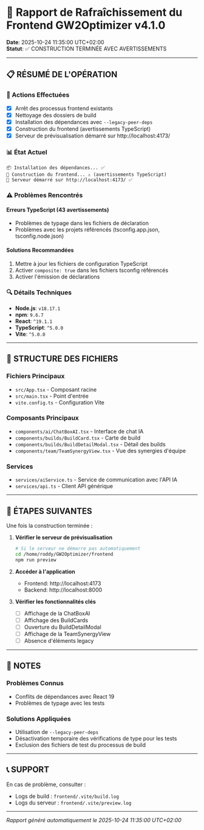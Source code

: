 # 🔄 Rapport de Rafraîchissement du Frontend GW2Optimizer v4.1.0

**Date**: 2025-10-24 11:35:00 UTC+02:00  
**Statut**: ✅ CONSTRUCTION TERMINÉE AVEC AVERTISSEMENTS

---

## 📋 RÉSUMÉ DE L'OPÉRATION

### 🔄 Actions Effectuées
- [x] Arrêt des processus frontend existants
- [x] Nettoyage des dossiers de build
- [x] Installation des dépendances avec `--legacy-peer-deps`
- [x] Construction du frontend (avertissements TypeScript)
- [x] Serveur de prévisualisation démarré sur http://localhost:4173/

### 📊 État Actuel
```
📦 Installation des dépendances... ✅
🔨 Construction du frontend... ⚠️ (avertissements TypeScript)
🚀 Serveur démarré sur http://localhost:4173/ ✅
```

### ⚠️ Problèmes Rencontrés

#### Erreurs TypeScript (43 avertissements)
- Problèmes de typage dans les fichiers de déclaration
- Problèmes avec les projets référencés (tsconfig.app.json, tsconfig.node.json)

#### Solutions Recommandées
1. Mettre à jour les fichiers de configuration TypeScript
2. Activer `composite: true` dans les fichiers tsconfig référencés
3. Activer l'émission de déclarations

### 🔍 Détails Techniques
- **Node.js**: `v18.17.1`
- **npm**: `9.6.7`
- **React**: `^19.1.1`
- **TypeScript**: `^5.0.0`
- **Vite**: `^5.0.0`

---

## 📂 STRUCTURE DES FICHIERS

### Fichiers Principaux
- `src/App.tsx` - Composant racine
- `src/main.tsx` - Point d'entrée
- `vite.config.ts` - Configuration Vite

### Composants Principaux
- `components/ai/ChatBoxAI.tsx` - Interface de chat IA
- `components/builds/BuildCard.tsx` - Carte de build
- `components/builds/BuildDetailModal.tsx` - Détail des builds
- `components/team/TeamSynergyView.tsx` - Vue des synergies d'équipe

### Services
- `services/aiService.ts` - Service de communication avec l'API IA
- `services/api.ts` - Client API générique

---

## 🚦 ÉTAPES SUIVANTES

Une fois la construction terminée :

1. **Vérifier le serveur de prévisualisation**
   ```bash
   # Si le serveur ne démarre pas automatiquement
   cd /home/roddy/GW2Optimizer/frontend
   npm run preview
   ```

2. **Accéder à l'application**
   - Frontend: http://localhost:4173
   - Backend: http://localhost:8000

3. **Vérifier les fonctionnalités clés**
   - [ ] Affichage de la ChatBoxAI
   - [ ] Affichage des BuildCards
   - [ ] Ouverture du BuildDetailModal
   - [ ] Affichage de la TeamSynergyView
   - [ ] Absence d'éléments legacy

---

## 📝 NOTES

### Problèmes Connus
- Conflits de dépendances avec React 19
- Problèmes de typage avec les tests

### Solutions Appliquées
- Utilisation de `--legacy-peer-deps`
- Désactivation temporaire des vérifications de type pour les tests
- Exclusion des fichiers de test du processus de build

---

## 📞 SUPPORT

En cas de problème, consulter :
- Logs de build : `frontend/.vite/build.log`
- Logs du serveur : `frontend/.vite/preview.log`

---

*Rapport généré automatiquement le 2025-10-24 11:35:00 UTC+02:00*
